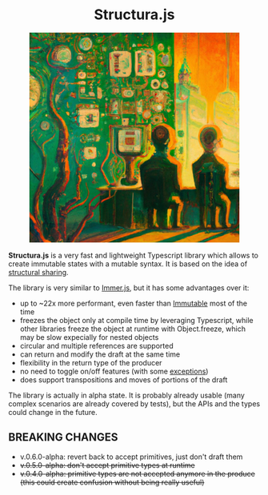 <h1 align="center">Structura.js</h1>

<p align="center">
<img id="structura" alt="structura" width="420" src="https://github.com/GiuseppeRaso/structura.js/raw/master/docs/public/structural-sharing-1.jfif">
</p>

<h2 style="display:none;" align="center">You can find complete docs at <a href="https://giusepperaso.github.io/structura.js/">https://giusepperaso.github.io/structura.js/</a></h2>

**Structura.js** is a very fast and lightweight Typescript library which allows to create immutable states with a mutable syntax. It is based on the idea of [structural sharing](https://blog.klipse.tech/javascript/2021/02/26/structural-sharing-in-javascript.html#what-is-structural-sharing).

The library is very similar to [Immer.js](https://immerjs.github.io/immer/), but it has some advantages over it:

- up to ~22x more performant, even faster than [Immutable](https://github.com/immutable-js/immutable-js) most of the time
- freezes the object only at compile time by leveraging Typescript, while other libraries freeze the object at runtime with Object.freeze, which may be slow expecially for nested objects
- circular and multiple references are supported
- can return and modify the draft at the same time
- flexibility in the return type of the producer
- no need to toggle on/off features (with some [exceptions](https://giusepperaso.github.io/structura.js/settings.html))
- does support transpositions and moves of portions of the draft

The library is actually in alpha state. It is probably already usable (many complex scenarios are already covered by tests), but  the APIs and the types could change in the future.

## BREAKING CHANGES

- v.0.6.0-alpha: revert back to accept primitives, just don't draft them
- ~~v.0.5.0-alpha: don't accept primitive types at runtime~~
- ~~v.0.4.0-alpha: primitive types are not accepted anymore in the produce (this could create confusion without being really useful)~~